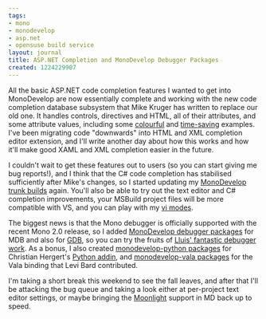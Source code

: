 ```yaml
---
tags:
- mono
- monodevelop
- asp.net
- opensuse build service
layout: journal
title: ASP.NET Completion and MonoDevelop Debugger Packages
created: 1224229907
---
```

All the basic ASP.NET code completion features I wanted to get into MonoDevelop are now essentially complete and working with the new code completion database subsystem that Mike Kruger has written to replace our old one. It handles controls, directives and HTML, all of their attributes, and some attribute values, including some <a href="http://mjhutchinson.com/journal/2008/07/24/colour_completion">colourful</a> and <a href="http://mjhutchinson.com/journal/2008/04/08/an_apologetic_sneak_peek">time-saving</a> examples.   I've been migrating code "downwards" into HTML and XML completion editor extension, and I'll write another day about how this works and how it'll make good XAML and XML completion easier in the future. 

I couldn't wait to get these features out to users (so you can start giving me bug reports!), and I think that the C# code completion has stabilised sufficiently after Mike's changes, so I started updating my <a href="http://mjhutchinson.com/journal/2007/11/07/monodevelop_trunk_builds">MonoDevelop trunk builds</a> again. You'll also be able to try out the text editor and C# completion improvements, your MSBuild project files will be more compatible with VS, and you can play with my <a href="http://mjhutchinson.com/journal/2008/10/14/vi_modes_monodevelop">vi modes</a>.

The biggest news is that the Mono debugger is officially supported with the recent Mono 2.0 release, so I added <a href="http://software.opensuse.org/search?baseproject=openSUSE%3A11.0&p=1&q=monodevelop-debugger-mdb">MonoDevelop debugger packages</a> for MDB and also for <a href="http://software.opensuse.org/search?baseproject=openSUSE%3A11.0&p=1&q=monodevelop-debugger-gdb">GDB</a>, so you can try the fruits of <a href = "http://foodformonkeys.blogspot.com/2008/07/debugger-screenshotting.html">Lluis' fantastic debugger work</a>. As a bonus, I also created <a href="http://software.opensuse.org/search?baseproject=openSUSE%3A11.0&p=1&q=monodevelop-python">monodevelop-python packages</a> for Christian Hergert's <a href="http://audidude.com/blog/?p=49">Python addin</a>, and <a href="http://software.opensuse.org/search?baseproject=openSUSE%3A11.0&p=1&q=monodevelop-vala">monodevelop-vala packages</a> for the Vala binding that Levi Bard contributed.

I'm taking a short break this weekend to see the fall leaves, and after that I'll be attacking the bug queue and taking a look either at per-project text editor settings, or maybe bringing the <a href="http://www.mono-project.com/Moonlight">Moonlight</a> support in MD back up to speed.

